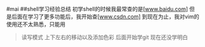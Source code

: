 #mai
##shell学习经验总结
初学shell的时候我最常查的是[www.baidu.com]
但是后面在学习了更多功能后，我开始查[www.csdn.com]
到现在为止，我对vim的使用还不太熟悉，只能用
>读写模式
>上下左右的移动以及添加色彩
后面开始学git
现在还没学明白
